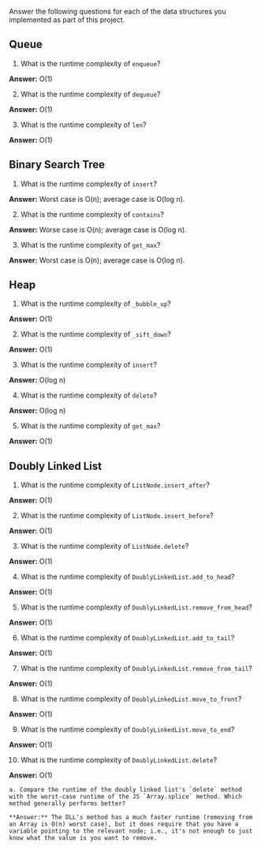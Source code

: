 Answer the following questions for each of the data structures you implemented as part of this project.

## Queue

1. What is the runtime complexity of `enqueue`?

**Answer:** O(1)

2. What is the runtime complexity of `dequeue`?

**Answer:** O(1)

3. What is the runtime complexity of `len`?

**Answer:** O(1)

## Binary Search Tree

1. What is the runtime complexity of `insert`? 

**Answer:** Worst case is O(n); average case is O(log n).

2. What is the runtime complexity of `contains`?

**Answer:** Worse case is O(n); average case is O(log n).

3. What is the runtime complexity of `get_max`?

**Answer:** Worst case is O(n); average case is O(log n).

## Heap

1. What is the runtime complexity of `_bubble_up`?

**Answer:** O(1)

2. What is the runtime complexity of `_sift_down`?

**Answer:** O(1)

3. What is the runtime complexity of `insert`?

**Answer:** O(log n)

4. What is the runtime complexity of `delete`?

**Answer:** O(log n)

5. What is the runtime complexity of `get_max`?

**Answer:** O(1)

## Doubly Linked List

1. What is the runtime complexity of `ListNode.insert_after`?

**Answer:** O(1)

2. What is the runtime complexity of `ListNode.insert_before`?

**Answer:** O(1)

3. What is the runtime complexity of `ListNode.delete`?

**Answer:** O(1)

4. What is the runtime complexity of `DoublyLinkedList.add_to_head`?

**Answer:** O(1)

5. What is the runtime complexity of `DoublyLinkedList.remove_from_head`?

**Answer:** O(1)

6. What is the runtime complexity of `DoublyLinkedList.add_to_tail`?

**Answer:** O(1)

7. What is the runtime complexity of `DoublyLinkedList.remove_from_tail`?

**Answer:** O(1)

8. What is the runtime complexity of `DoublyLinkedList.move_to_front`?

**Answer:** O(1)

9. What is the runtime complexity of `DoublyLinkedList.move_to_end`?

**Answer:** O(1)

10. What is the runtime complexity of `DoublyLinkedList.delete`?

**Answer:** O(1)

    a. Compare the runtime of the doubly linked list's `delete` method with the worst-case runtime of the JS `Array.splice` method. Which method generally performs better?

    **Answer:** The DLL's method has a much faster runtime (removing from an Array is O(n) worst case), but it does require that you have a variable pointing to the relevant node; i.e., it's not enough to just know what the value is you want to remove.